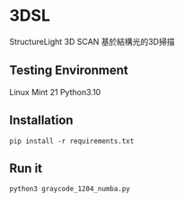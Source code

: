 # 3DSL 

StructureLight 3D SCAN 
基於結構光的3D掃描


## Testing Environment

Linux Mint 21
Python3.10


## Installation

```
pip install -r requirements.txt

```


## Run it

```
python3 graycode_1204_numba.py

```


